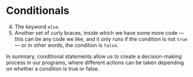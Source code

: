 # Conditionals
4. The keyword `else`.
5. Another set of curly braces, inside which we have some more code — this can be any code we like, and it only runs if the condition is not `true` — or in other words, the condition is `false`.

In summary, conditional statements allow us to create a decision-making process in our programs, where different actions can be taken depending on whether a condition is true or false.

